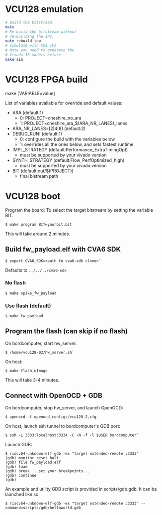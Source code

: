 # VCU128 emulation

```bash
# Build the bitstream:
make
# Re-build the bitstream without
# re-building the IPs:
make rebuild-top
# Simulate with the IPs
# Note you need to generate the
# Vivado IP models before
make sim
```

# VCU128 FPGA build
make [VARIABLE=value]

List of variables available for override and default values:
- ARA (default:1)
    - 0: PROJECT=cheshire_no_ara
    - 1: PROJECT=cheshire_ara_$(ARA_NR_LANES)_lanes 
- ARA_NR_LANES=[2|4|8] (default:2)
- DEBUG_RUN: (default:1)
    - 0: configure the build with the variables below
    - 1: overrides all the ones below, and sets fastest runtime
- IMPL_STRATEGY (default:Performance_ExtraTimingOpt)
    - must be supported by your vivado version
- SYNTH_STRATEGY (default:Flow_PerfOptimized_high)
    - must be supported by your vivado version
- BIT (default:out/$(PROJECT))
    - final bistream path

# VCU128 boot
Program the board:
To select the target bitstream by setting the variable BIT.

````console
$ make program BIT=yourbit.bit
````
This will take around 2 minutes.

## Build fw_payload.elf with CVA6 SDK
````console
$ export CVA6_SDK=<path to cva6-sdk clone>`
````
Defaults to `../../../cva6-sdk`

### No flash
````console
$ make spike_fw_payload
````

### Use flash (default)
````console
$ make fw_payload
````

## Program the flash (can skip if no flash)
On bordcomputer, start hw_server:
````console
$ /home/vcu128-02/hw_server.sh`
````

On host: 
````console
$ make flash_uImage
````
This will take 3-4 minutes.

## Connect with OpenOCD + GDB
On bordcomputer, stop hw_server, and launch OpenOCD:
````console
$ openocd -f openocd_configs/vcu128-2.cfg
````

On host, launch ssh tunnel to bordcomputer's GDB port: 
````console
$ ssh -L 3333:localhost:3334 -C -N -f -l $USER bordcomputer`
````

Launch GDB:
````console
$ riscv64-unknown-elf-gdb -ex "target extended-remote :3333" 
(gdb) monitor reset halt
(gdb) file fw_payload.elf
(gdb) load
(gdb) break ...set your breakpoints...
(gdb) continue
(gdb) 
````

An example and utility GDB script is provided in scripts/gdb.gdb. It can be launched like so:
````console
$ riscv64-unknown-elf-gdb -ex "target extended-remote :3333" --command=scripts/gdb/helloworld.gdb
````


